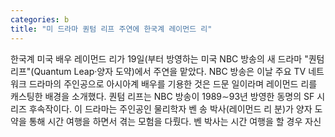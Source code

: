 ```yaml
---
categories: b
title: "미 드라마 퀀텀 리프 주연에 한국계 레이먼드 리"
---
```

한국계 미국 배우 레이먼드 리가 19일(부터 방영하는 미국 NBC 방송의 새 드라마 "퀀텀 리프"(Quantum Leap·양자 도약)에서 주연을 맡았다. NBC 방송은 이날 주요 TV 네트워크 드라마의 주인공으로 아시아계 배우를 기용한 것은 드문 일이라며 레이먼드 리를 캐스팅한 배경을 소개했다. 퀀텀 리프는 NBC 방송이 1989∼93년 방영한 동명의 SF 시리즈 후속작이다. 이 드라마는 주인공인 물리학자 벤 송 박사(레이먼드 리 분)가 양자 도약을 통해 시간 여행을 하면서 겪는 모험을 다뤘다. 벤 박사는 시간 여행을 할 경우 자신